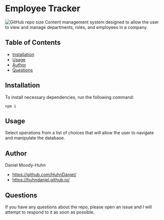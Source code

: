 # Employee Tracker
![GitHub repo size](https://img.shields.io/github/repo-size/HuhnDaniel/employee-tracker)
Content management system designed to allow the user to view and manage departments, roles, and employees in a company.
## Table of Contents
- [Installation](#installation)
- [Usage](#usage)
- [Author](#author)
- [Questions](#questions)
## Installation
To install necessary dependencies, run the following command:
```
npm i
```
## Usage
Select operations from a list of choices that will allow the user to navigate and manipulate the database.
## Author
Daniel Moody-Huhn
- https://github.com/HuhnDaniel/
- https://huhndaniel.github.io/
## Questions
If you have any questions about the repo, please open an issue and I will attempt to respond to it as soon as possible.
